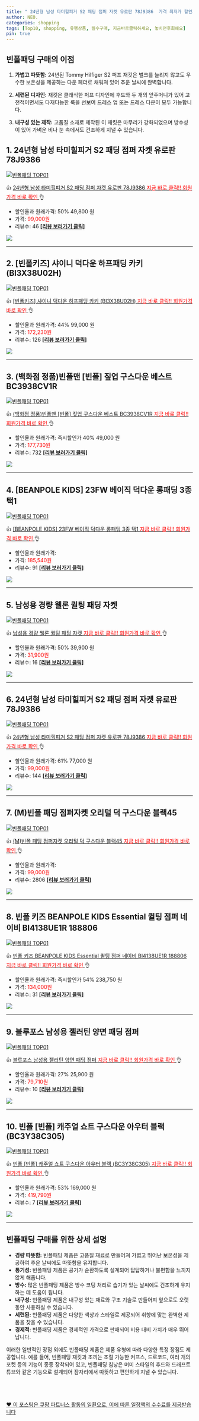 ```yaml
---
title: " 24년형 남성 타미힐피거 S2 패딩 점퍼 자켓 유로판 78J9386  가격 최저가 할인가 빈폴패딩 최저가 추천 제품 비교"
author: NEO.
categories: shopping
tags: [Top10, shopping, 유행상품, 필수구매, 지금바로클릭하세요, 놓치면후회해요]
pin: true
---
```

## 빈폴패딩 구매의 이점
1. **가볍고 따뜻함:** 24년된 Tommy Hilfiger S2 퍼프 재킷은 벌크를 늘리지 않고도 우수한 보온성을 제공하는 다운 페더로 채워져 있어 추운 날씨에 완벽합니다.

2. **세련된 디자인:** 재킷은 클래식한 퍼프 디자인에 후드와 두 개의 앞주머니가 있어 고전적이면서도 다재다능한 룩을 선보여 드레스 업 또는 드레스 다운이 모두 가능합니다.

3. **내구성 있는 제작:** 고품질 소재로 제작된 이 재킷은 마무리가 강화되었으며 방수성이 있어 가벼운 비나 눈 속에서도 건조하게 지낼 수 있습니다.

   

## 1.  24년형 남성 타미힐피거 S2 패딩 점퍼 자켓 유로판 78J9386 

[![빈폴패딩 TOP01](https://thumbnail6.coupangcdn.com/thumbnails/remote/490x490ex/image/vendor_inventory/0601/cf8f9a34324081a09c1c6acf9b5a53d17ed5f20812334e93e5c12984123e.jpg)](https://link.coupang.com/re/AFFSDP?lptag=AF3617701&subid=GithubCoopas&pageKey=7744209416&traceid=V0-153&itemId=20843035974&vendorItemId=87910718848)


👍 [ 24년형 남성 타미힐피거 S2 패딩 점퍼 자켓 유로판 78J9386  <font color=red> 지금 바로 클릭!! 회원가격 바로 확인 </font> ](https://link.coupang.com/re/AFFSDP?lptag=AF3617701&subid=GithubCoopas&pageKey=7744209416&traceid=V0-153&itemId=20843035974&vendorItemId=87910718848) 👌 


- 할인율과 원래가격: 50%  49,800   원
- 가격: <span style='color:red'>99,000원</span>
- 리뷰수: 46  [**[리뷰 보러가기 클릭]**](https://link.coupang.com/re/AFFSDP?lptag=AF3617701&subid=GithubCoopas&pageKey=7744209416&traceid=V0-153&itemId=20843035974&vendorItemId=87910718848)

[![](/discount_price.png)](https://link.coupang.com/re/AFFSDP?lptag=AF3617701&subid=GithubCoopas&pageKey=7744209416&traceid=V0-153&itemId=20843035974&vendorItemId=87910718848)

---


   

## 2.  [빈폴키즈] 샤이니 덕다운 하프패딩 카키 (BI3X38U02H) 

[![빈폴패딩 TOP01](https://thumbnail7.coupangcdn.com/thumbnails/remote/490x490ex/image/vendor_inventory/0c5f/c522f3a17edcce496dce4e22e9c8b4e352aef84a179d45b2b6fd3d398e03.jpg)](https://link.coupang.com/re/AFFSDP?lptag=AF3617701&subid=GithubCoopas&pageKey=7650009597&traceid=V0-153&itemId=20352242092&vendorItemId=87436708214)


👍 [ [빈폴키즈] 샤이니 덕다운 하프패딩 카키 (BI3X38U02H)  <font color=red> 지금 바로 클릭!! 회원가격 바로 확인 </font> ](https://link.coupang.com/re/AFFSDP?lptag=AF3617701&subid=GithubCoopas&pageKey=7650009597&traceid=V0-153&itemId=20352242092&vendorItemId=87436708214) 👌 


- 할인율과 원래가격: 44%  99,000   원
- 가격: <span style='color:red'>172,230원</span>
- 리뷰수: 126  [**[리뷰 보러가기 클릭]**](https://link.coupang.com/re/AFFSDP?lptag=AF3617701&subid=GithubCoopas&pageKey=7650009597&traceid=V0-153&itemId=20352242092&vendorItemId=87436708214)

[![](/discount_price.png)](https://link.coupang.com/re/AFFSDP?lptag=AF3617701&subid=GithubCoopas&pageKey=7650009597&traceid=V0-153&itemId=20352242092&vendorItemId=87436708214)

---


   

## 3.  (백화점 정품)빈폴맨 [빈폴] 짚업 구스다운 베스트 BC3938CV1R 

[![빈폴패딩 TOP01](https://thumbnail8.coupangcdn.com/thumbnails/remote/490x490ex/image/vendor_inventory/ced4/ae9035ff8005b4ca99ef0602d8157a3b9b2d3d8cc75ca721d86eb65a2e1d.jpg)](https://link.coupang.com/re/AFFSDP?lptag=AF3617701&subid=GithubCoopas&pageKey=7809028530&traceid=V0-153&itemId=21174576937&vendorItemId=88595522422)


👍 [ (백화점 정품)빈폴맨 [빈폴] 짚업 구스다운 베스트 BC3938CV1R  <font color=red> 지금 바로 클릭!! 회원가격 바로 확인 </font> ](https://link.coupang.com/re/AFFSDP?lptag=AF3617701&subid=GithubCoopas&pageKey=7809028530&traceid=V0-153&itemId=21174576937&vendorItemId=88595522422) 👌 


- 할인율과 원래가격: 즉시할인가 40%  49,000   원
- 가격: <span style='color:red'>177,730원</span>
- 리뷰수: 732  [**[리뷰 보러가기 클릭]**](https://link.coupang.com/re/AFFSDP?lptag=AF3617701&subid=GithubCoopas&pageKey=7809028530&traceid=V0-153&itemId=21174576937&vendorItemId=88595522422)

[![](/discount_price.png)](https://link.coupang.com/re/AFFSDP?lptag=AF3617701&subid=GithubCoopas&pageKey=7809028530&traceid=V0-153&itemId=21174576937&vendorItemId=88595522422)

---


   

## 4.  [BEANPOLE KIDS] 23FW 베이직 덕다운 롱패딩 3종 택1 

[![빈폴패딩 TOP01](https://thumbnail6.coupangcdn.com/thumbnails/remote/490x490ex/image/vendor_inventory/e7bc/5eed71911a5021ff6c3b8754dd94d17ed492d3a51788e6be925e8b637dbf.jpg)](https://link.coupang.com/re/AFFSDP?lptag=AF3617701&subid=GithubCoopas&pageKey=7866762843&traceid=V0-153&itemId=21479429395&vendorItemId=88594665785)


👍 [ [BEANPOLE KIDS] 23FW 베이직 덕다운 롱패딩 3종 택1  <font color=red> 지금 바로 클릭!! 회원가격 바로 확인 </font> ](https://link.coupang.com/re/AFFSDP?lptag=AF3617701&subid=GithubCoopas&pageKey=7866762843&traceid=V0-153&itemId=21479429395&vendorItemId=88594665785) 👌 


- 할인율과 원래가격: 
- 가격: <span style='color:red'>185,540원</span>
- 리뷰수: 91  [**[리뷰 보러가기 클릭]**](https://link.coupang.com/re/AFFSDP?lptag=AF3617701&subid=GithubCoopas&pageKey=7866762843&traceid=V0-153&itemId=21479429395&vendorItemId=88594665785)

[![](/discount_price.png)](https://link.coupang.com/re/AFFSDP?lptag=AF3617701&subid=GithubCoopas&pageKey=7866762843&traceid=V0-153&itemId=21479429395&vendorItemId=88594665785)

---


   

## 5.  남성용 경량 웰론 퀼팅 패딩 자켓 

[![빈폴패딩 TOP01](https://thumbnail8.coupangcdn.com/thumbnails/remote/490x490ex/image/vendor_inventory/3acf/1399899abb9d9b6a32cd5d3aa24806bd9211f2e7e08ccd3c4c00ef4b193a.jpg)](https://link.coupang.com/re/AFFSDP?lptag=AF3617701&subid=GithubCoopas&pageKey=7634511941&traceid=V0-153&itemId=20270012099&vendorItemId=87487823022)


👍 [ 남성용 경량 웰론 퀼팅 패딩 자켓  <font color=red> 지금 바로 클릭!! 회원가격 바로 확인 </font> ](https://link.coupang.com/re/AFFSDP?lptag=AF3617701&subid=GithubCoopas&pageKey=7634511941&traceid=V0-153&itemId=20270012099&vendorItemId=87487823022) 👌 


- 할인율과 원래가격: 50%  39,900   원
- 가격: <span style='color:red'>31,900원</span>
- 리뷰수: 16  [**[리뷰 보러가기 클릭]**](https://link.coupang.com/re/AFFSDP?lptag=AF3617701&subid=GithubCoopas&pageKey=7634511941&traceid=V0-153&itemId=20270012099&vendorItemId=87487823022)

[![](/discount_price.png)](https://link.coupang.com/re/AFFSDP?lptag=AF3617701&subid=GithubCoopas&pageKey=7634511941&traceid=V0-153&itemId=20270012099&vendorItemId=87487823022)

---


   

## 6.  24년형 남성 타미힐피거 S2 패딩 점퍼 자켓 유로판 78J9386 

[![빈폴패딩 TOP01](https://thumbnail10.coupangcdn.com/thumbnails/remote/490x490ex/image/vendor_inventory/6cef/14cad2003531f8beacd0ca9f9f6eeb4a53c0e895d837a8501c55cbb9002e.jpg)](https://link.coupang.com/re/AFFSDP?lptag=AF3617701&subid=GithubCoopas&pageKey=7744209416&traceid=V0-153&itemId=20843035967&vendorItemId=87910719436)


👍 [ 24년형 남성 타미힐피거 S2 패딩 점퍼 자켓 유로판 78J9386  <font color=red> 지금 바로 클릭!! 회원가격 바로 확인 </font> ](https://link.coupang.com/re/AFFSDP?lptag=AF3617701&subid=GithubCoopas&pageKey=7744209416&traceid=V0-153&itemId=20843035967&vendorItemId=87910719436) 👌 


- 할인율과 원래가격: 61%  77,000   원
- 가격: <span style='color:red'>99,000원</span>
- 리뷰수: 144  [**[리뷰 보러가기 클릭]**](https://link.coupang.com/re/AFFSDP?lptag=AF3617701&subid=GithubCoopas&pageKey=7744209416&traceid=V0-153&itemId=20843035967&vendorItemId=87910719436)

[![](/discount_price.png)](https://link.coupang.com/re/AFFSDP?lptag=AF3617701&subid=GithubCoopas&pageKey=7744209416&traceid=V0-153&itemId=20843035967&vendorItemId=87910719436)

---


   

## 7.  (M)빈폴 패딩 점퍼자켓 오리털 덕 구스다운 블랙45 

[![빈폴패딩 TOP01](https://thumbnail10.coupangcdn.com/thumbnails/remote/490x490ex/image/vendor_inventory/6253/615c2cf7f174c77cdd118294d4ed80af32a862552c85f5fd85019f98910f.JPG)](https://link.coupang.com/re/AFFSDP?lptag=AF3617701&subid=GithubCoopas&pageKey=7822208797&traceid=V0-153&itemId=21249460484&vendorItemId=88322870537)


👍 [ (M)빈폴 패딩 점퍼자켓 오리털 덕 구스다운 블랙45  <font color=red> 지금 바로 클릭!! 회원가격 바로 확인 </font> ](https://link.coupang.com/re/AFFSDP?lptag=AF3617701&subid=GithubCoopas&pageKey=7822208797&traceid=V0-153&itemId=21249460484&vendorItemId=88322870537) 👌 


- 할인율과 원래가격: 
- 가격: <span style='color:red'>99,000원</span>
- 리뷰수: 2806  [**[리뷰 보러가기 클릭]**](https://link.coupang.com/re/AFFSDP?lptag=AF3617701&subid=GithubCoopas&pageKey=7822208797&traceid=V0-153&itemId=21249460484&vendorItemId=88322870537)

[![](/discount_price.png)](https://link.coupang.com/re/AFFSDP?lptag=AF3617701&subid=GithubCoopas&pageKey=7822208797&traceid=V0-153&itemId=21249460484&vendorItemId=88322870537)

---


   

## 8.  빈폴 키즈 BEANPOLE KIDS Essential 퀼팅 점퍼 네이비 BI4138UE1R 188806 

[![빈폴패딩 TOP01](https://thumbnail9.coupangcdn.com/thumbnails/remote/490x490ex/image/vendor_inventory/1500/dbcd5cd2998ebee3eb1056e160f93134c2563f763cc64624aabd7a067ab4.jpg)](https://link.coupang.com/re/AFFSDP?lptag=AF3617701&subid=GithubCoopas&pageKey=7856201940&traceid=V0-153&itemId=21426547955&vendorItemId=88482668566)


👍 [ 빈폴 키즈 BEANPOLE KIDS Essential 퀼팅 점퍼 네이비 BI4138UE1R 188806  <font color=red> 지금 바로 클릭!! 회원가격 바로 확인 </font> ](https://link.coupang.com/re/AFFSDP?lptag=AF3617701&subid=GithubCoopas&pageKey=7856201940&traceid=V0-153&itemId=21426547955&vendorItemId=88482668566) 👌 


- 할인율과 원래가격: 즉시할인가 54%  238,750   원
- 가격: <span style='color:red'>134,000원</span>
- 리뷰수: 31  [**[리뷰 보러가기 클릭]**](https://link.coupang.com/re/AFFSDP?lptag=AF3617701&subid=GithubCoopas&pageKey=7856201940&traceid=V0-153&itemId=21426547955&vendorItemId=88482668566)

[![](/discount_price.png)](https://link.coupang.com/re/AFFSDP?lptag=AF3617701&subid=GithubCoopas&pageKey=7856201940&traceid=V0-153&itemId=21426547955&vendorItemId=88482668566)

---


   

## 9.  블루포스 남성용 젤러틴 양면 패딩 점퍼 

[![빈폴패딩 TOP01](https://thumbnail6.coupangcdn.com/thumbnails/remote/490x490ex/image/vendor_inventory/9c42/c2ed6f4c00e0489fb891deb9118b7c03c96ca9039fb9dc04e2d2062fd68b.jpg)](https://link.coupang.com/re/AFFSDP?lptag=AF3617701&subid=GithubCoopas&pageKey=7030613840&traceid=V0-153&itemId=17349429153&vendorItemId=87050592468)


👍 [ 블루포스 남성용 젤러틴 양면 패딩 점퍼  <font color=red> 지금 바로 클릭!! 회원가격 바로 확인 </font> ](https://link.coupang.com/re/AFFSDP?lptag=AF3617701&subid=GithubCoopas&pageKey=7030613840&traceid=V0-153&itemId=17349429153&vendorItemId=87050592468) 👌 


- 할인율과 원래가격: 27%  25,900   원
- 가격: <span style='color:red'>79,710원</span>
- 리뷰수: 10  [**[리뷰 보러가기 클릭]**](https://link.coupang.com/re/AFFSDP?lptag=AF3617701&subid=GithubCoopas&pageKey=7030613840&traceid=V0-153&itemId=17349429153&vendorItemId=87050592468)

[![](/discount_price.png)](https://link.coupang.com/re/AFFSDP?lptag=AF3617701&subid=GithubCoopas&pageKey=7030613840&traceid=V0-153&itemId=17349429153&vendorItemId=87050592468)

---


   

## 10.  빈폴 [빈폴] 캐주얼 쇼트 구스다운 아우터 블랙 (BC3Y38C305) 

[![빈폴패딩 TOP01](https://thumbnail10.coupangcdn.com/thumbnails/remote/490x490ex/image/vendor_inventory/4ab7/22007d513b6f4fc57f697a1fcba8e0e8a8b5fae9d2fde614fee02a5a6854.jpg)](https://link.coupang.com/re/AFFSDP?lptag=AF3617701&subid=GithubCoopas&pageKey=7863109808&traceid=V0-153&itemId=21462544477&vendorItemId=88595334512)


👍 [ 빈폴 [빈폴] 캐주얼 쇼트 구스다운 아우터 블랙 (BC3Y38C305)  <font color=red> 지금 바로 클릭!! 회원가격 바로 확인 </font> ](https://link.coupang.com/re/AFFSDP?lptag=AF3617701&subid=GithubCoopas&pageKey=7863109808&traceid=V0-153&itemId=21462544477&vendorItemId=88595334512) 👌 


- 할인율과 원래가격: 53%  169,000   원
- 가격: <span style='color:red'>419,790원</span>
- 리뷰수: 7  [**[리뷰 보러가기 클릭]**](https://link.coupang.com/re/AFFSDP?lptag=AF3617701&subid=GithubCoopas&pageKey=7863109808&traceid=V0-153&itemId=21462544477&vendorItemId=88595334512)

[![](/discount_price.png)](https://link.coupang.com/re/AFFSDP?lptag=AF3617701&subid=GithubCoopas&pageKey=7863109808&traceid=V0-153&itemId=21462544477&vendorItemId=88595334512)

---
## 빈폴패딩 구매를 위한 상세 설명
* **경량 따뜻함:** 빈폴패딩 제품은 고품질 재료로 만들어져 가볍고 뛰어난 보온성을 제공하여 추운 날씨에도 따뜻함을 유지합니다.
* **통기성:** 빈폴패딩 제품은 공기가 순환하도록 설계되어 답답하거나 불편함을 느끼지 않게 해줍니다.
* **방수:** 많은 빈폴패딩 제품은 방수 코팅 처리로 습기가 있는 날씨에도 건조하게 유지하는 데 도움이 됩니다.
* **내구성:** 빈폴패딩 제품은 내구성 있는 재료와 구조 기술로 만들어져 앞으로도 오랫동안 사용하실 수 있습니다.
* **세련된:** 빈폴패딩 제품은 다양한 색상과 스타일로 제공되어 취향에 맞는 완벽한 제품을 찾을 수 있습니다.
* **경제적:** 빈폴패딩 제품은 경제적인 가격으로 판매되어 비용 대비 가치가 매우 뛰어납니다.

이러한 일반적인 장점 외에도 빈폴패딩 제품은 제품 유형에 따라 다양한 특정 장점도 제공합니다. 예를 들어, 빈폴패딩 재킷과 조끼는 조절 가능한 커프스, 드로코드, 여러 개의 포켓 등의 기능이 종종 장착되어 있고, 빈폴패딩 침낭은 머미 스타일의 후드와 드래프트 튜브와 같은 기능으로 설계되어 잠자리에서 따뜻하고 편안하게 지낼 수 있습니다.<br><br><br><br><br> [ ❤  이 포스팅은 쿠팡 파트너스 활동의 일환으로, 이에 따른 일정액의 수수료를 제공받습니다](https://link.coupang.com/a/bcEFyh)
